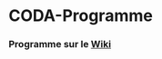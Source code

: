 # CODA-Programme

### Programme sur le <a href="https://github.com/simplon-patrickm/CODA-Programme/wiki">Wiki </a>
